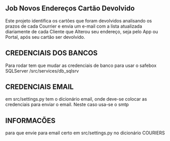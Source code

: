 ## Job Novos Endereços Cartão Devolvido

Este projeto identifica os cartões que foram devolvidos analisando os prazos de cada Courrier e envia um e-mail com a lista atualizada diariamente de cada Cliente que Alterou seu endereço, seja pelo App ou Portal, após seu cartão ser devolvido.

## CREDENCIAIS DOS BANCOS
Para rodar tem que mudar as credenciais de banco para usar o safebox
SQLServer
/src/services/db_sqlsrv

## CREDENCIAIS EMAIL

em src/settings.py tem o dicionário email, onde deve-se colocar as credenciais
para enviar o email. Neste caso usa-se o smtp

## INFORMACÕES 
para que envie para email certo em src/settings.py no dicionário COURIERS
